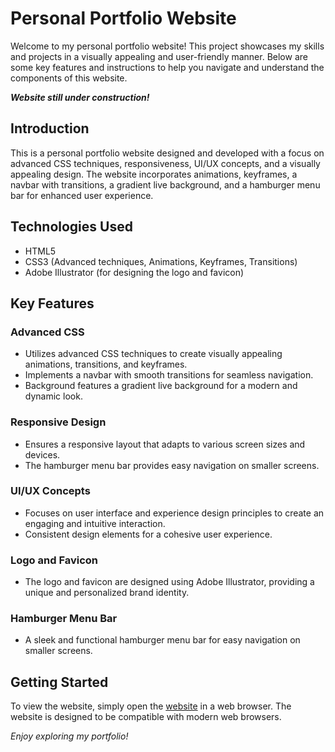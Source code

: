 # Personal Portfolio Website
Welcome to my personal portfolio website! This project showcases my skills and projects in a visually appealing and user-friendly manner. Below are some key features and instructions to help you navigate and understand the components of this website.

*__Website still under construction!__*

## Introduction
This is a personal portfolio website designed and developed with a focus on advanced CSS techniques, responsiveness, UI/UX concepts, and a visually appealing design. The website incorporates animations, keyframes, a navbar with transitions, a gradient live background, and a hamburger menu bar for enhanced user experience.

## Technologies Used
- HTML5
- CSS3 (Advanced techniques, Animations, Keyframes, Transitions)
- Adobe Illustrator (for designing the logo and favicon)

## Key Features
### Advanced CSS
- Utilizes advanced CSS techniques to create visually appealing animations, transitions, and keyframes.
- Implements a navbar with smooth transitions for seamless navigation.
- Background features a gradient live background for a modern and dynamic look.

### Responsive Design
- Ensures a responsive layout that adapts to various screen sizes and devices.
- The hamburger menu bar provides easy navigation on smaller screens.

### UI/UX Concepts
- Focuses on user interface and experience design principles to create an engaging and intuitive interaction.
- Consistent design elements for a cohesive user experience.

### Logo and Favicon
- The logo and favicon are designed using Adobe Illustrator, providing a unique and personalized brand identity.

### Hamburger Menu Bar
- A sleek and functional hamburger menu bar for easy navigation on smaller screens.

## Getting Started
To view the website, simply open the [website](https://elli-min186.github.io/my_portfolio_website) in a web browser. The website is designed to be compatible with modern web browsers.

*Enjoy exploring my portfolio!*

